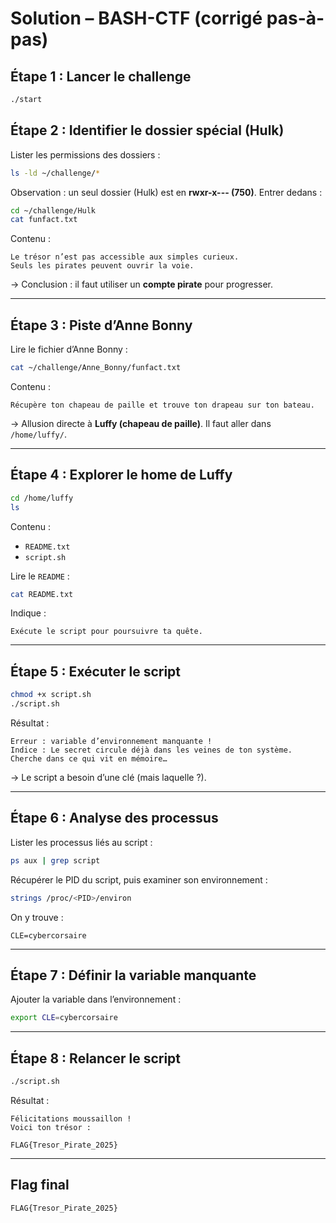 # Solution – BASH-CTF (corrigé pas-à-pas)

## Étape 1 : Lancer le challenge

```bash
./start
```

## Étape 2 : Identifier le dossier spécial (Hulk)

Lister les permissions des dossiers :

```bash
ls -ld ~/challenge/*
```

Observation : un seul dossier (Hulk) est en **rwxr-x--- (750)**.
Entrer dedans :

```bash
cd ~/challenge/Hulk
cat funfact.txt
```

Contenu :
```
Le trésor n’est pas accessible aux simples curieux.
Seuls les pirates peuvent ouvrir la voie.
```

→ Conclusion : il faut utiliser un **compte pirate** pour progresser.

---

## Étape 3 : Piste d’Anne Bonny
Lire le fichier d’Anne Bonny :
```bash
cat ~/challenge/Anne_Bonny/funfact.txt
```

Contenu :
```
Récupère ton chapeau de paille et trouve ton drapeau sur ton bateau.
```

→ Allusion directe à **Luffy (chapeau de paille)**.
Il faut aller dans `/home/luffy/`.

---

## Étape 4 : Explorer le home de Luffy
```bash
cd /home/luffy
ls
```

Contenu :
* `README.txt`
* `script.sh`

Lire le `README` :
```bash
cat README.txt
```

Indique :
```
Exécute le script pour poursuivre ta quête.
```

---

## Étape 5 : Exécuter le script
```bash
chmod +x script.sh
./script.sh
```

Résultat :
```
Erreur : variable d’environnement manquante !
Indice : Le secret circule déjà dans les veines de ton système.
Cherche dans ce qui vit en mémoire…
```

→ Le script a besoin d’une clé (mais laquelle ?).

---

## Étape 6 : Analyse des processus
Lister les processus liés au script :
```bash
ps aux | grep script
```

Récupérer le PID du script, puis examiner son environnement :
```bash
strings /proc/<PID>/environ
```

On y trouve :

```
CLE=cybercorsaire
```

---

## Étape 7 : Définir la variable manquante
Ajouter la variable dans l’environnement :

```bash
export CLE=cybercorsaire
```

---

## Étape 8 : Relancer le script
```bash
./script.sh
```

Résultat :
```
Félicitations moussaillon !
Voici ton trésor :

FLAG{Tresor_Pirate_2025}
```

---

## Flag final
```
FLAG{Tresor_Pirate_2025}
```
